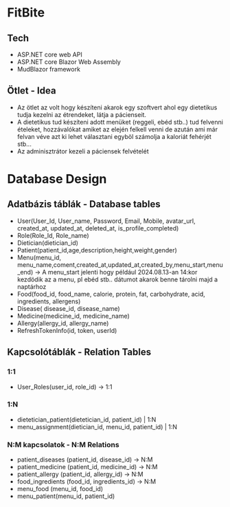 # FitBite
## Tech 
- ASP.NET core web API
- ASP.NET core Blazor Web Assembly
- MudBlazor framework

## Ötlet - Idea
- Az ötlet az volt hogy készíteni akarok egy szoftvert ahol egy dietetikus tudja kezelni az étrendeket, látja a pácienseit.
- A dietetikus tud készíteni adott menüket (reggeli, ebéd stb..) tud felvenni ételeket, hozzávalókat amiket az elején felkell venni de azután ami már felvan véve azt ki lehet választani egyböl számolja a kaloriát fehérjét stb...
- Az adminisztrátor kezeli a páciensek felvételét

# Database Design
## Adatbázis táblák - Database tables
- User(User_Id, User_name, Password, Email, Mobile, avatar_url, created_at, updated_at, deleted_at, is_profile_completed)
- Role(Role_Id, Role_name)
- Dietician(dietician_id)
- Patient(patient_id,age,description,height,weight,gender)
- Menu(menu_id, menu_name,coment,created_at,updated_at,created_by,menu_start,menu_end) -> A menu_start jelenti hogy például 2024.08.13-an 14:kor kezdödik az a menu, pl ebéd stb.. dátumot akarok benne tárolni majd a naptárhoz
- Food(food_id, food_name, calorie, protein, fat, carbohydrate, acid, ingredients, allergens)
- Disease( disease_id, disease_name)
- Medicine(medicine_id, medicine_name)
- Allergy(allergy_id, allergy_name)
- RefreshTokenInfo(id, token, userId)


## Kapcsolótáblák - Relation Tables
### 1:1
- User_Roles(user_id, role_id) -> 1:1
### 1:N
- dietetician_patient(dietetician_id, patient_id) | 1:N
- menu_assignment(dietician_id, menu_id, patient_id) | 1:N
### N:M kapcsolatok - N:M Relations
- patient_diseases (patient_id, disease_id) -> N:M
- patient_medicine (patient_id, medicine_id) -> N:M
- patient_allergy (patient_id, allergy_id) -> N:M
- food_ingredients (food_id, ingredients_id) -> N:M
- menu_food (menu_id, food_id)
- menu_patient(menu_id, patient_id)
